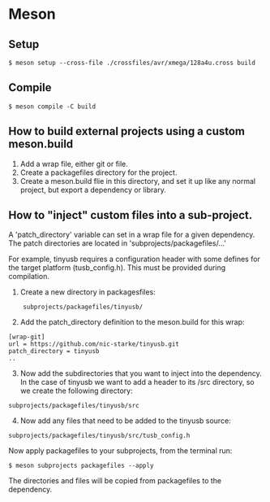 # Meson

## Setup
```
$ meson setup --cross-file ./crossfiles/avr/xmega/128a4u.cross build
```

## Compile

```
$ meson compile -C build
```

## How to build external projects using a custom meson.build

1. Add a wrap file, either git or file.
2. Create a packagefiles directory for the project.
3. Create a meson.build flie in this directory, and set it up like any normal project, but export a dependency or library.

## How to "inject" custom files into a sub-project.

A 'patch_directory' variable can set in a wrap file for a given dependency.
The patch directories are located in 'subprojects/packagefiles/...'

For example, tinyusb requires a configuration header with some defines for the target platform (tusb_config.h). This must be provided during compilation.

1. Create a new directory in packagesfiles:
```
    subprojects/packagefiles/tinyusb/
```

2. Add the patch_directory definition to the meson.build for this wrap:

```
[wrap-git]
url = https://github.com/nic-starke/tinyusb.git
patch_directory = tinyusb
..
```
3. Now add the subdirectories that you want to inject into the dependency. In the case of tinyusb we want to add a header to its /src directory, so we create the following directory:

```
subprojects/packagefiles/tinyusb/src
```

4. Now add any files that need to be added to the tinyusb source:
```
subprojects/packagefiles/tinyusb/src/tusb_config.h
```

Now apply packagefiles to your subprojects, from the terminal run:

```
$ meson subprojects packagefiles --apply
```

The directories and files will be copied from packagefiles to the dependency.

